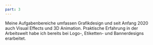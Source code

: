 ```yaml
---
part: 3
---
```


Meine Aufgabenbereiche umfassen Grafikdesign und seit Anfang 2020 auch Visual Effects und 3D Animation.
Praktische Erfahrung in der Arbeitswelt habe ich bereits bei Logo-, Etiketten- und Bannerdesigns erarbeitet.
